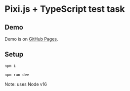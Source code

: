 # Pixi.js + TypeScript test task

## Demo
Demo is on [GitHub Pages](https://kawaaat.github.io/kawaAAT/).

## Setup
```bash
npm i
```
```bash
npm run dev
```

Note: uses Node v16
